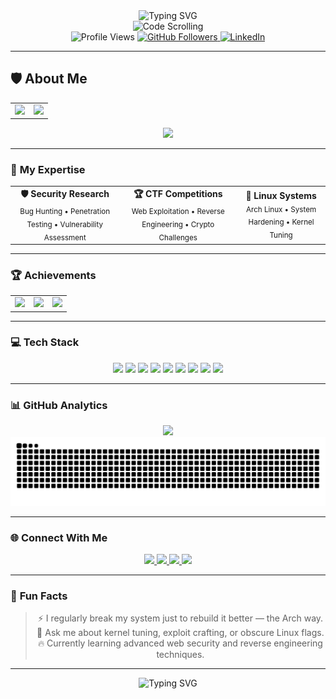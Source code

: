 <div align="center">
  <img src="https://readme-typing-svg.vercel.app/?lines=Hello,+I'm+Ryan+👋;Security+Researcher+🛡️;Bug+Hunter+🐛;CTF+Competitor+🏆;Arch+Linux+Enthusiast+🐧&center=true&size=27&color=00d4ff&width=500&height=50&duration=3000&pause=1000" alt="Typing SVG" />
</div>

<div align="center">
  <img src="https://media.tenor.com/qJ5evVs-_uUAAAAC/coding.gif" width="400" alt="Code Scrolling" />
</div>

<div align="center">
  <img src="https://komarev.com/ghpvc/?username=0xl30&color=00d4ff&style=for-the-badge" alt="Profile Views" />
  <a href="https://github.com/0xl30?tab=followers">
    <img src="https://img.shields.io/github/followers/0xl30?label=Followers&style=for-the-badge&color=00d4ff" alt="GitHub Followers">
  </a>
  <a href="https://linkedin.com/in/0xl30">
    <img src="https://img.shields.io/badge/-LinkedIn-0077B5?style=for-the-badge&logo=linkedin&logoColor=white" alt="LinkedIn">
  </a>
</div>

---

## 🛡️ **About Me**

<div align="center">
  <table>
    <tr>
      <td align="center" width="50%">
        <img src="https://github-readme-stats.vercel.app/api?username=0xl30&show_icons=true&theme=nightowl&hide_border=true&count_private=true&include_all_commits=true&bg_color=0d1117&title_color=00d4ff&icon_color=00d4ff&text_color=ffffff" />
      </td>
      <td align="center" width="50%">
        <img src="https://github-readme-streak-stats.herokuapp.com/?user=0xl30&theme=nightowl&hide_border=true&background=0d1117&stroke=00d4ff&ring=00d4ff&fire=00d4ff&currStreakNum=ffffff&currStreakLabel=00d4ff&sideNums=ffffff&sideLabels=00d4ff&dates=ffffff" />
      </td>
    </tr>
  </table>
</div>

<div align="center">
  <img src="https://github-profile-trophy.vercel.app/?username=0xl30&theme=algolia&no-frame=true&row=1&margin-w=15&margin-h=15" />
</div>

---

### 🎯 **My Expertise**

<div align="center">
  <table>
    <tr>
      <td align="center">
        <b>🛡️ Security Research</b><br/>
        <sub>Bug Hunting • Penetration Testing • Vulnerability Assessment</sub>
      </td>
      <td align="center">
        <b>🏆 CTF Competitions</b><br/>
        <sub>Web Exploitation • Reverse Engineering • Crypto Challenges</sub>
      </td>
      <td align="center">
        <b>🐧 Linux Systems</b><br/>
        <sub>Arch Linux • System Hardening • Kernel Tuning</sub>
      </td>
    </tr>
  </table>
</div>

---

### 🏆 **Achievements**

<div align="center">
  <table>
    <tr>
      <td align="center">
        <img src="https://img.shields.io/badge/🥇-Top%20Team%20Rankings-blue?style=for-the-badge&logo=security" />
      </td>
      <td align="center">
        <img src="https://img.shields.io/badge/🐞-100%2B%20Vulnerabilities%20Reported-green?style=for-the-badge&logo=bugcrowd" />
      </td>
      <td align="center">
        <img src="https://img.shields.io/badge/🧠-Advanced%20Pentesting-orange?style=for-the-badge&logo=metasploit" />
      </td>
    </tr>
  </table>
</div>

---

### 💻 **Tech Stack**

<div align="center">
  <img src="https://img.shields.io/badge/Arch-Linux-1793D1?style=for-the-badge&logo=arch-linux&logoColor=white" />
  <img src="https://img.shields.io/badge/Python-3670A0?style=for-the-badge&logo=python&logoColor=ffdd54" />
  <img src="https://img.shields.io/badge/Java-ED8B00?style=for-the-badge&logo=java&logoColor=white" />
  <img src="https://img.shields.io/badge/HTML5-E34F26?style=for-the-badge&logo=html5&logoColor=white" />
  <img src="https://img.shields.io/badge/CSS3-1572B6?style=for-the-badge&logo=css3&logoColor=white" />
  <img src="https://img.shields.io/badge/JavaScript-F7DF1E?style=for-the-badge&logo=javascript&logoColor=black" />
  <img src="https://img.shields.io/badge/Bash-4EAA25?style=for-the-badge&logo=gnu-bash&logoColor=white" />
  <img src="https://img.shields.io/badge/Kali%20Linux-557C94?style=for-the-badge&logo=kali-linux&logoColor=white" />
  <img src="https://img.shields.io/badge/Burp%20Suite-FF6B35?style=for-the-badge&logo=burp-suite&logoColor=white" />
</div>

---

### 📊 **GitHub Analytics**

<div align="center">
  <img src="https://github-readme-activity-graph.vercel.app/graph?username=0xl30&theme=react-dark&hide_border=true&area=true&bg_color=0d1117&color=00d4ff&line=00d4ff&point=ffffff" />
</div>

<div align="center">
  <img src="https://raw.githubusercontent.com/0xl30/0xl30/output/github-contribution-grid-snake-dark.svg" alt="Snake animation (dark green)" />
</div>

---

### 🌐 **Connect With Me**

<div align="center">
  <a href="https://facebook.com/0xL30">
    <img src="https://img.shields.io/badge/Facebook-1877F2?style=for-the-badge&logo=facebook&logoColor=white" />
  </a>
  <a href="https://linkedin.com/in/0xl30">
    <img src="https://img.shields.io/badge/-LinkedIn-0077B5?style=for-the-badge&logo=linkedin&logoColor=white" />
  </a>
  <a href="https://twitter.com/">
    <img src="https://img.shields.io/badge/Twitter-1DA1F2?style=for-the-badge&logo=twitter&logoColor=white" />
  </a>
  <a href="https://0xl30.medium.com/">
    <img src="https://img.shields.io/badge/Portfolio-Website-brightgreen?style=for-the-badge" />
  </a>
</div>

---

### 🚀 **Fun Facts**

<div align="center">
  <blockquote>
    ⚡ I regularly break my system just to rebuild it better — the Arch way.<br/>
    💬 Ask me about kernel tuning, exploit crafting, or obscure Linux flags.<br/>
    🔥 Currently learning advanced web security and reverse engineering techniques.
  </blockquote>
</div>

---

<div align="center">
  <img src="https://readme-typing-svg.vercel.app/?lines=Thanks+for+visiting!+🛡️;Happy+hacking!+💻&center=true&size=20&color=00d4ff&width=400&height=30&duration=2000&pause=1000" alt="Typing SVG" />
</div>
